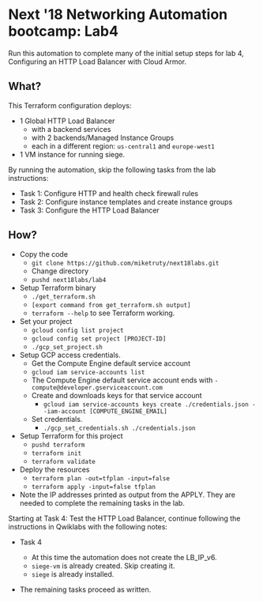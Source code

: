 # Next '18 Networking Automation bootcamp: Lab4

Run this automation to complete many of the initial setup steps for
lab 4, Configuring an HTTP Load Balancer with Cloud Armor.

## What?

This Terraform configuration deploys:

*  1 Global HTTP Load Balancer
   *  with a backend services
   *  with 2 backends/Managed Instance Groups
   *  each in a different region: `us-central1` and `europe-west1`
*  1 VM instance for running siege.

By running the automation, skip the following tasks from the lab instructions:

*  Task 1: Configure HTTP and health check firewall rules
*  Task 2: Configure instance templates and create instance groups
*  Task 3: Configure the HTTP Load Balancer

## How?

*  Copy the code
   * `git clone https://github.com/miketruty/next18labs.git`
   *   Change directory
   *   `pushd next18labs/lab4`
*  Setup Terraform binary
   *   `./get_terraform.sh`
   *   `[export command from get_terraform.sh output]`
   *   `terraform --help` to see Terraform working.
*  Set your project
   *   `gcloud config list project`
   *   `gcloud config set project [PROJECT-ID]`
   *   `./gcp_set_project.sh`
*  Setup GCP access credentials.
   *   Get the Compute Engine default service account
   *   `gcloud iam service-accounts list`
   *   The Compute Engine default service account ends with
       `-compute@developer.gserviceaccount.com`
   *   Create and downloads keys for that service account
       *  `gcloud iam service-accounts keys create ./credentials.json --iam-account [COMPUTE_ENGINE_EMAIL]`
   *   Set credentials.
       *  `./gcp_set_credentials.sh ./credentials.json`
*  Setup Terraform for this project
   *  `pushd terraform`
   *  `terraform init`
   *  `terraform validate`
*  Deploy the resources
   *  `terraform plan -out=tfplan -input=false`
   *  `terraform apply -input=false tfplan`
*  Note the IP addresses printed as output from the APPLY. They are needed
   to complete the remaining tasks in the lab.

Starting at Task 4: Test the HTTP Load Balancer, continue following the
instructions in Qwiklabs with the following notes:

*  Task 4
   *  At this time the automation does not create the LB_IP_v6.
   *  `siege-vm` is already created. Skip creating it.
   *  `siege` is already installed.

*  The remaining tasks proceed as written.
